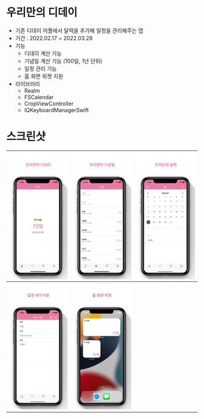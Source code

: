 # 우리만의 디데이
- 기존 디데이 어플에서 달력을 추가해 일정을 관리해주는 앱
- 기간 : 2022.02.17 ~ 2022.03.28
- 기능
  - 디데이 계산 기능
  - 기념일 계산 기능 (100일, 1년 단위)
  - 일정 관리 기능
  - 홈 화면 위젯 지원
- 라이브러리
  - Realm
  - FSCalendar
  - CropViewController
  - IQKeyboardManagerSwift

# 스크린샷
|![1](https://github.com/hhhan0315/OurDday/blob/main/스크린샷/ios-6.5-inch-1.jpg)|![2](https://github.com/hhhan0315/OurDday/blob/main/스크린샷/ios-6.5-inch-2.jpg)|![3](https://github.com/hhhan0315/OurDday/blob/main/스크린샷/ios-6.5-inch-3.jpg)|
|--|--|--|
|![4](https://github.com/hhhan0315/OurDday/blob/main/스크린샷/ios-6.5-inch-4.jpg)|![5](https://github.com/hhhan0315/OurDday/blob/main/스크린샷/ios-6.5-inch-5.jpg)||
